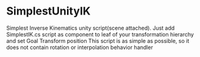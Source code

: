 # SimplestUnityIK
Simplest Inverse Kinematics unity script(scene attached).
Just add SimplestIK.cs script as component to leaf of your transformation hierarchy and set Goal Transform position
This script is as simple as possible, so it does not contain rotation or interpolation behavior handler
